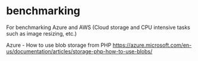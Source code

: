 # benchmarking
For benchmarking Azure and AWS (Cloud storage and CPU intensive tasks such as image resizing, etc.)

Azure - How to use blob storage from PHP
https://azure.microsoft.com/en-us/documentation/articles/storage-php-how-to-use-blobs/
